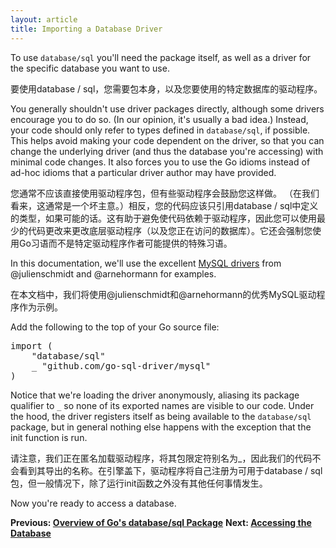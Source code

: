 ```yaml
---
layout: article
title: Importing a Database Driver
---
```


To use `database/sql` you'll need the package itself, as well as a driver for
the specific database you want to use.

要使用database / sql，您需要包本身，以及您要使用的特定数据库的驱动程序。

You generally shouldn't use driver packages directly, although some drivers
encourage you to do so. (In our opinion, it's usually a bad idea.) Instead, your
code should only refer to types defined in `database/sql`, if possible. This
helps avoid making your code dependent on the driver, so that you can change the
underlying driver (and thus the database you're accessing) with minimal code
changes. It also forces you to use the Go idioms instead of ad-hoc idioms that a
particular driver author may have provided.

您通常不应该直接使用驱动程序包，但有些驱动程序会鼓励您这样做。 （在我们看来，这通常是一个坏主意。）相反，您的代码应该只引用database / sql中定义的类型，如果可能的话。这有助于避免使代码依赖于驱动程序，因此您可以使用最少的代码更改来更改底层驱动程序（以及您正在访问的数据库）。它还会强制您使用Go习语而不是特定驱动程序作者可能提供的特殊习语。

In this documentation, we'll use the excellent [MySQL
drivers](https://github.com/go-sql-driver/mysql) from @julienschmidt and @arnehormann
 for examples.

在本文档中，我们将使用@julienschmidt和@arnehormann的优秀MySQL驱动程序作为示例。

Add the following to the top of your Go source file:

<pre class="prettyprint lang-go">
import (
	"database/sql"
	_ "github.com/go-sql-driver/mysql"
)
</pre>

Notice that we're loading the driver anonymously, aliasing its package qualifier
to `_` so none of its exported names are visible to our code. Under the hood,
the driver registers itself as being available to the `database/sql` package,
but in general nothing else happens with the exception that the init function is run.

请注意，我们正在匿名加载驱动程序，将其包限定符别名为_，因此我们的代码不会看到其导出的名称。在引擎盖下，驱动程序将自己注册为可用于database / sql包，但一般情况下，除了运行init函数之外没有其他任何事情发生。

Now you're ready to access a database.

**Previous: [Overview of Go's database/sql Package](overview.html)**
**Next: [Accessing the Database](accessing.html)**
